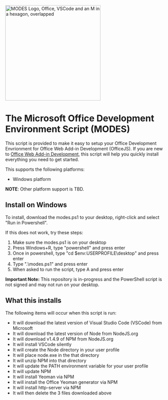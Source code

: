 <img src="https://davecra.files.wordpress.com/2020/04/modes-1.png" width="300" alt="MODES Logo, Office, VSCode and an M in a hexagon, overlapped"/>

# The Microsoft Office Development Environment Script (MODES)
This script is provided to make it easy to setup your Office Development Envrionment for Office Web Add-in Development (OfficeJS). If you are new to [Office Web Add-in Development](https://docs.microsoft.com/en-us/office/dev/add-ins/overview/office-add-ins), this script will help you quickly install everything you need to get started.

This supports the following platforms:
* Windows platform

**NOTE**: Other platform support is TBD.

## Install on Windows
To install, download the modes.ps1 to your desktop, right-click and select "Run in Powershell".

If this does not work, try these steps:
1) Make sure the modes.ps1 is on your desktop
2) Press Windows+R, type "powershell" and press enter 
3) Once in powershell, type "cd $env:USERPROFILE\desktop" and press enter
4) Type ".\modes.ps1" and press enter
5) When asked to run the script, type A and press enter

**Important Note:** This repository is in-progress and the PowerShell script is not signed and may not run on your desktop.

## What this installs
The following items will occur when this script is run:

- It will download the latest version of Visual Studio Code (VSCode) from Microsoft
- It will download the latest version of Node from NodeJS.org
- It will download v1.4.9 of NPM from NodeJS.org
- It will install VSCode silently
- It will create the Node directory in your user profile
- It will place node.exe in the that directory
- It will unzip NPM into that directory
- It will update the PATH environment variable for your user profile
- It will update NPM
- It will install Yeoman via NPM
- It will install the Office Yeoman generator via NPM
- It will install http-server via NPM
- It will then delete the 3 files downloaded above
